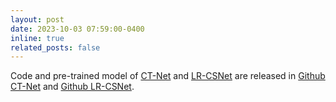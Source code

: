 ```yaml
---
layout: post
date: 2023-10-03 07:59:00-0400
inline: true
related_posts: false
---
```


Code and pre-trained model of [CT-Net](https://www.sciencedirect.com/science/article/abs/pii/S095070512300713X) and [LR-CSNet](https://ieeexplore.ieee.org/abstract/document/10065722) are released in [Github CT-Net](https://github.com/Tianfang-Zhang/CT-Net) and [Github LR-CSNet](https://github.com/Tianfang-Zhang/LowRank-CSNet).